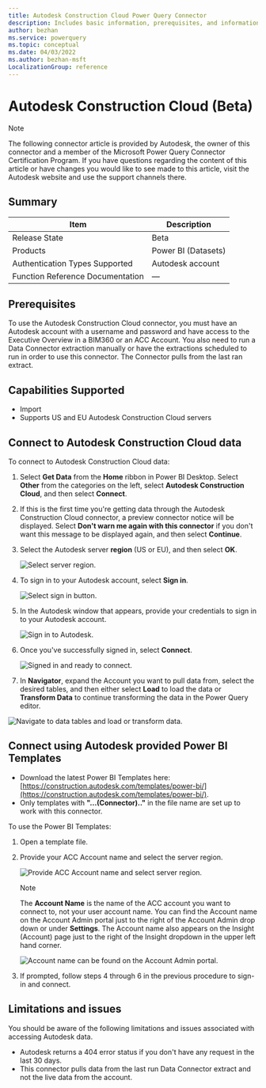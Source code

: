 ```yaml
---
title: Autodesk Construction Cloud Power Query Connector
description: Includes basic information, prerequisites, and information on how to connect to your Autodesk Construction Cloud data, along with a list of known issues and limitations.
author: bezhan
ms.service: powerquery
ms.topic: conceptual
ms.date: 04/03/2022
ms.author: bezhan-msft
LocalizationGroup: reference
---
```


# Autodesk Construction Cloud (Beta)

>[!Note]
>The following connector article is provided by Autodesk, the owner of this connector and a member of the Microsoft Power Query Connector Certification Program. If you have questions regarding the content of this article or have changes you would like to see made to this article, visit the Autodesk website and use the support channels there.

## Summary

| Item | Description |
| ---- | ----------- |
| Release State | Beta |
| Products | Power BI (Datasets)  |
| Authentication Types Supported | Autodesk account |
| Function Reference Documentation |&mdash; |

## Prerequisites

To use the Autodesk Construction Cloud connector, you must have an Autodesk account with a username and password and have access to the Executive Overview in a BIM360 or an ACC Account. You also need to run a Data Connector extraction manually or have the extractions scheduled to run in order to use this connector. The Connector pulls from the last ran extract.

## Capabilities Supported

* Import
* Supports US and EU Autodesk Construction Cloud servers

## Connect to Autodesk Construction Cloud data

To connect to Autodesk Construction Cloud data:

1. Select **Get Data** from the **Home** ribbon in Power BI Desktop. Select **Other** from the categories on the left, select **Autodesk Construction Cloud**, and then select **Connect**.

2. If this is the first time you're getting data through the Autodesk Construction Cloud connector, a preview connector notice will be displayed. Select **Don't warn me again with this connector** if you don't want this message to be displayed again, and then select **Continue**.

3. Select the Autodesk server **region** (US or EU), and then select **OK**.
  
   ![Select server region.](./media/autodesk-construction-cloud/acc-region-selection.png)

4. To sign in to your Autodesk account, select **Sign in**.
  
   ![Select sign in button.](./media/autodesk-construction-cloud/acc-sign-in.png)

5. In the Autodesk window that appears, provide your credentials to sign in to your Autodesk account.
  
   ![Sign in to Autodesk.](./media/autodesk-construction-cloud/acc-adsk-login.png)

6. Once you've successfully signed in, select **Connect**.

   ![Signed in and ready to connect.](./media/autodesk-construction-cloud/acc-sign-in-success.png)

7. In **Navigator**, expand the Account you want to pull data from, select the desired tables, and then either select **Load** to load the data or **Transform Data** to continue transforming the data in the Power Query editor.

  ![Navigate to data tables and load or transform data.](./media/autodesk-construction-cloud/acc-table-selection.png)
  
## Connect using Autodesk provided Power BI Templates

* Download the latest Power BI Templates here: [https://construction.autodesk.com/templates/power-bi/](https://construction.autodesk.com/templates/power-bi/).
* Only templates with **"...(Connector).."** in the file name are set up to work with this connector.

To use the Power BI Templates:

1. Open a template file.

2. Provide your ACC Account name and select the server region.

   ![Provide ACC Account name and select server region.](./media/autodesk-construction-cloud/acc-template-prompt.png)

   >[!Note]
   >The **Account Name** is the name of the ACC account you want to connect to, not your user account name. You can find the Account name on the Account Admin portal just to the right of the Account Admin drop down or under **Settings**. The Account name also appears on the Insight (Account) page just to the right of the Insight dropdown in the upper left hand corner.

   ![Account name can be found on the Account Admin portal.](./media/autodesk-construction-cloud/acc-template-account-name.png)

3. If prompted, follow steps 4 through 6 in the previous procedure to sign-in and connect.

## Limitations and issues

You should be aware of the following limitations and issues associated with accessing Autodesk data.

* Autodesk returns a 404 error status if you don't have any request in the last 30 days.
* This connector pulls data from the last run Data Connector extract and not the live data from the account.
